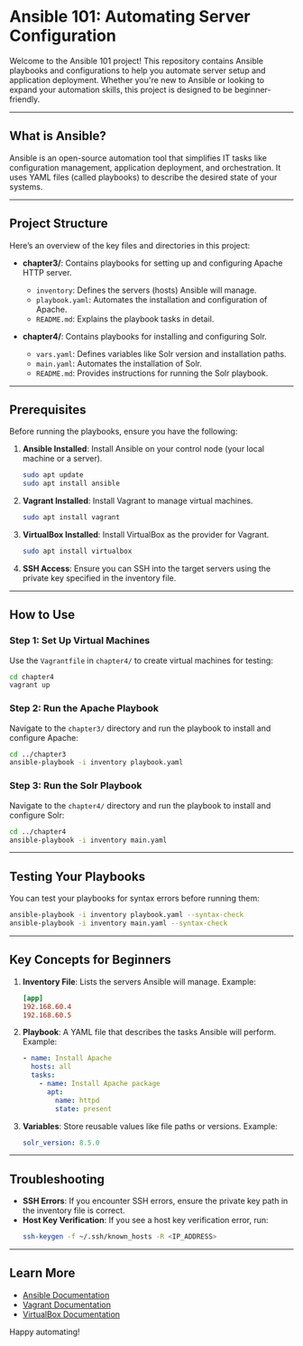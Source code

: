 # Ansible 101: Automating Server Configuration

Welcome to the Ansible 101 project! This repository contains Ansible playbooks and configurations to help you automate server setup and application deployment. Whether you're new to Ansible or looking to expand your automation skills, this project is designed to be beginner-friendly.

---

## What is Ansible?

Ansible is an open-source automation tool that simplifies IT tasks like configuration management, application deployment, and orchestration. It uses YAML files (called playbooks) to describe the desired state of your systems.

---

## Project Structure

Here’s an overview of the key files and directories in this project:

- **chapter3/**: Contains playbooks for setting up and configuring Apache HTTP server.
  - `inventory`: Defines the servers (hosts) Ansible will manage.
  - `playbook.yaml`: Automates the installation and configuration of Apache.
  - `README.md`: Explains the playbook tasks in detail.

- **chapter4/**: Contains playbooks for installing and configuring Solr.
  - `vars.yaml`: Defines variables like Solr version and installation paths.
  - `main.yaml`: Automates the installation of Solr.
  - `README.md`: Provides instructions for running the Solr playbook.

---

## Prerequisites

Before running the playbooks, ensure you have the following:

1. **Ansible Installed**: Install Ansible on your control node (your local machine or a server).
   ```bash
   sudo apt update
   sudo apt install ansible
   ```

2. **Vagrant Installed**: Install Vagrant to manage virtual machines.
   ```bash
   sudo apt install vagrant
   ```

3. **VirtualBox Installed**: Install VirtualBox as the provider for Vagrant.
   ```bash
   sudo apt install virtualbox
   ```

4. **SSH Access**: Ensure you can SSH into the target servers using the private key specified in the inventory file.

---

## How to Use

### Step 1: Set Up Virtual Machines
Use the `Vagrantfile` in `chapter4/` to create virtual machines for testing:
```bash
cd chapter4
vagrant up
```

### Step 2: Run the Apache Playbook
Navigate to the `chapter3/` directory and run the playbook to install and configure Apache:
```bash
cd ../chapter3
ansible-playbook -i inventory playbook.yaml
```

### Step 3: Run the Solr Playbook
Navigate to the `chapter4/` directory and run the playbook to install and configure Solr:
```bash
cd ../chapter4
ansible-playbook -i inventory main.yaml
```

---

## Testing Your Playbooks

You can test your playbooks for syntax errors before running them:
```bash
ansible-playbook -i inventory playbook.yaml --syntax-check
ansible-playbook -i inventory main.yaml --syntax-check
```

---

## Key Concepts for Beginners

1. **Inventory File**: Lists the servers Ansible will manage. Example:
   ```ini
   [app]
   192.168.60.4
   192.168.60.5
   ```

2. **Playbook**: A YAML file that describes the tasks Ansible will perform. Example:
   ```yaml
   - name: Install Apache
     hosts: all
     tasks:
       - name: Install Apache package
         apt:
           name: httpd
           state: present
   ```

3. **Variables**: Store reusable values like file paths or versions. Example:
   ```yaml
   solr_version: 8.5.0
   ```

---

## Troubleshooting

- **SSH Errors**: If you encounter SSH errors, ensure the private key path in the inventory file is correct.
- **Host Key Verification**: If you see a host key verification error, run:
  ```bash
  ssh-keygen -f ~/.ssh/known_hosts -R <IP_ADDRESS>
  ```

---

## Learn More

- [Ansible Documentation](https://docs.ansible.com/)
- [Vagrant Documentation](https://www.vagrantup.com/docs)
- [VirtualBox Documentation](https://www.virtualbox.org/manual/)

Happy automating!
